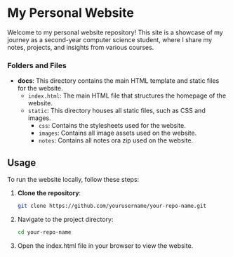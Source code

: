 # My Personal Website

Welcome to my personal website repository! This site is a showcase of my journey as a second-year computer science student, where I share my notes, projects, and insights from various courses.


### Folders and Files

- **docs**: This directory contains the main HTML template and static files for the website.
  - `index.html`: The main HTML file that structures the homepage of the website.
  - `static`: This directory houses all static files, such as CSS and images.
    - `css`: Contains the stylesheets used for the website.
    - `images`: Contains all image assets used on the website.
    - `notes`: Contains all notes ora zip used on the website.

## Usage

To run the website locally, follow these steps:

1. **Clone the repository**:
   ```sh
   git clone https://github.com/yourusername/your-repo-name.git
2. Navigate to the project directory:
   ```sh
   cd your-repo-name
3. Open the index.html file in your browser to view the website.

